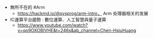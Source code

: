 - 無所不在的  #Arm
	- https://hackmd.io/@sysprog/arm-intro， Arm 处理器相关的发展
- IC運算平台趨勢 : 數位運算、人工智慧與量子運算
	- https://www.youtube.com/watch?v=qo9OXOBIVHE&t=246s&ab_channel=Chen-HsiuHuang
